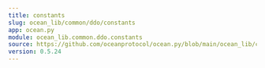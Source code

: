 ```yaml
---
title: constants
slug: ocean_lib/common/ddo/constants
app: ocean.py
module: ocean_lib.common.ddo.constants
source: https://github.com/oceanprotocol/ocean.py/blob/main/ocean_lib/common/ddo/constants.py
version: 0.5.24
---
```

